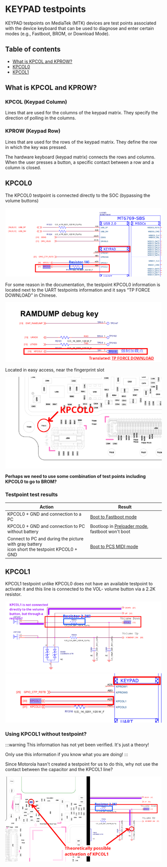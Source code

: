 # KEYPAD testpoints
KEYPAD testpoints on MediaTek (MTK) devices are test points associated with the device keyboard that can be used to diagnose and enter certain modes (e.g., Fastboot, BROM, or Download Mode).

## Table of contents

- [What is KPCOL and KPROW?](#what-is-kpcol-and-kprow)
- [KPCOL0](#kpcol0)
- [KPCOL1](#kpcol1)

## What is KPCOL and KPROW?

### KPCOL (Keypad Column)
Lines that are used for the columns of the keypad matrix. They specify the direction of polling in the columns.
### KPROW (Keypad Row)
Lines that are used for the rows of the keypad matrix. They define the row in which the key was pressed.

The hardware keyboard (keypad matrix) connects the rows and columns. When the user presses a button, a specific contact between a row and a column is closed.

## KPCOL0
The KPCOL0 testpoint is connected directly to the SOC (bypassing the volume buttons)

![image3.PNG](../../static/assets/schematic/kpcol0/image3.PNG)

For some reason in the documentation, the testpoint KPCOL0 information is located next to the UART testpoints information and it says “TP FORCE DOWNLOAD” in Chinese.

![image2.PNG](../../static/assets/schematic/kpcol0/image2.PNG)

Located in easy access, near the fingerprint slot

![image1.PNG](../../static/assets/schematic/kpcol0/image1.PNG)

**Perhaps we need to use some combination of test points including KPCOL0 to go to BROM?**

### Testpoint test results
| Action                                                                                            | Result                                                                   |
|---------------------------------------------------------------------------------------------------|--------------------------------------------------------------------------|
| KPCOL0 + GND and connection to a PC                                                               | [Boot to Fastboot mode](../modes/fastboot.md)                            |
| KPCOL0 + GND and connection to PC without battery                                                 | Bootloop in [Preloader mode](../modes/preloader.md), fastboot won't boot |
| Connect to PC and during the picture with gray battery<br/> icon short the testpoint KPCOL0 + GND | [Boot to PCS MIDI mode](../modes/pcs.md)                                 |

## KPCOL1
KPCOL1 testpoint unlike KPCOL0 does not have an available testpoint to activate it and this line is connected to the VOL- volume button via a 2.2K resistor.

![image1.PNG](../../static/assets/schematic/kpcol1/image1.PNG)
![image2.PNG](../../static/assets/schematic/kpcol1/image2.PNG)

### Using KPCOL1 without testpoint?
:::warning
This information has not yet been verified. It's just a theory!

Only use this information if you know what you are doing!
:::

Since Motorola hasn't created a testpoint for us to do this, why not use the contact between the capacitor and the KPCOL1 line?

![image3.PNG](../../static/assets/schematic/kpcol1/image3.PNG)